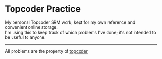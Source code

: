 Topcoder Practice
================

My personal Topcoder SRM work, kept for my own reference and convenient online storage.  
I'm using this to keep track of which problems I've done; it's not intended to be useful to anyone.

---
All problems are the property of [topcoder](http://www.topcoder.com)
